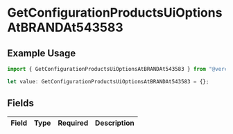 # GetConfigurationProductsUiOptionsAtBRANDAt543583

## Example Usage

```typescript
import { GetConfigurationProductsUiOptionsAtBRANDAt543583 } from "@vercel/sdk/models/getconfigurationproductsop.js";

let value: GetConfigurationProductsUiOptionsAtBRANDAt543583 = {};
```

## Fields

| Field       | Type        | Required    | Description |
| ----------- | ----------- | ----------- | ----------- |